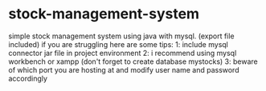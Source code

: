 # stock-management-system
simple stock management system using java with mysql. (export file included)
if you are struggling here are some tips:
1: include mysql connector jar file in project environment
2: i recommend using mysql workbench or xampp (don't forget to create database mystocks)
3: beware of which port you are hosting at and modify user name and password accordingly

